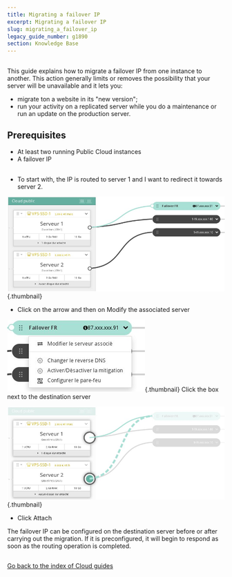```yaml
---
title: Migrating a failover IP
excerpt: Migrating a failover IP
slug: migrating_a_failover_ip
legacy_guide_number: g1890
section: Knowledge Base
---
```



## 
This guide explains how to migrate a failover IP from one instance to another. This action generally limits or removes the possibility that your server will be unavailable and it lets you:

- migrate ton a website in its "new version";
- run your activity on a replicated server while you do a maintenance or run an update on the production server.




## Prerequisites

- At least two running Public Cloud instances
- A failover IP




## 

- To start with, the IP is routed to server 1 and I want to redirect it towards server 2.



![](images/img_3815.jpg){.thumbnail}

- Click on the arrow and then on Modify the associated server



![](images/img_3816.jpg){.thumbnail}
Click the box next to the destination server

![](images/img_3817.jpg){.thumbnail}

- Click Attach


The failover IP can be configured on the destination server before or after carrying out the migration. If it is preconfigured, it will begin to respond as soon as the routing operation is completed.


## 
[Go back to the index of Cloud guides]({legacy}1785)

